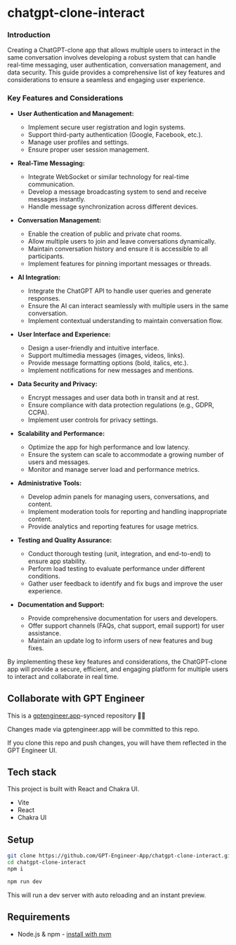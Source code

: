 # chatgpt-clone-interact

### Introduction

Creating a ChatGPT-clone app that allows multiple users to interact in the same conversation involves developing a robust system that can handle real-time messaging, user authentication, conversation management, and data security. This guide provides a comprehensive list of key features and considerations to ensure a seamless and engaging user experience.

### Key Features and Considerations

- **User Authentication and Management:**
  - Implement secure user registration and login systems.
  - Support third-party authentication (Google, Facebook, etc.).
  - Manage user profiles and settings.
  - Ensure proper user session management.

- **Real-Time Messaging:**
  - Integrate WebSocket or similar technology for real-time communication.
  - Develop a message broadcasting system to send and receive messages instantly.
  - Handle message synchronization across different devices.

- **Conversation Management:**
  - Enable the creation of public and private chat rooms.
  - Allow multiple users to join and leave conversations dynamically.
  - Maintain conversation history and ensure it is accessible to all participants.
  - Implement features for pinning important messages or threads.

- **AI Integration:**
  - Integrate the ChatGPT API to handle user queries and generate responses.
  - Ensure the AI can interact seamlessly with multiple users in the same conversation.
  - Implement contextual understanding to maintain conversation flow.

- **User Interface and Experience:**
  - Design a user-friendly and intuitive interface.
  - Support multimedia messages (images, videos, links).
  - Provide message formatting options (bold, italics, etc.).
  - Implement notifications for new messages and mentions.

- **Data Security and Privacy:**
  - Encrypt messages and user data both in transit and at rest.
  - Ensure compliance with data protection regulations (e.g., GDPR, CCPA).
  - Implement user controls for privacy settings.

- **Scalability and Performance:**
  - Optimize the app for high performance and low latency.
  - Ensure the system can scale to accommodate a growing number of users and messages.
  - Monitor and manage server load and performance metrics.

- **Administrative Tools:**
  - Develop admin panels for managing users, conversations, and content.
  - Implement moderation tools for reporting and handling inappropriate content.
  - Provide analytics and reporting features for usage metrics.

- **Testing and Quality Assurance:**
  - Conduct thorough testing (unit, integration, and end-to-end) to ensure app stability.
  - Perform load testing to evaluate performance under different conditions.
  - Gather user feedback to identify and fix bugs and improve the user experience.

- **Documentation and Support:**
  - Provide comprehensive documentation for users and developers.
  - Offer support channels (FAQs, chat support, email support) for user assistance.
  - Maintain an update log to inform users of new features and bug fixes.

By implementing these key features and considerations, the ChatGPT-clone app will provide a secure, efficient, and engaging platform for multiple users to interact and collaborate in real time.

## Collaborate with GPT Engineer

This is a [gptengineer.app](https://gptengineer.app)-synced repository 🌟🤖

Changes made via gptengineer.app will be committed to this repo.

If you clone this repo and push changes, you will have them reflected in the GPT Engineer UI.

## Tech stack

This project is built with React and Chakra UI.

- Vite
- React
- Chakra UI

## Setup

```sh
git clone https://github.com/GPT-Engineer-App/chatgpt-clone-interact.git
cd chatgpt-clone-interact
npm i
```

```sh
npm run dev
```

This will run a dev server with auto reloading and an instant preview.

## Requirements

- Node.js & npm - [install with nvm](https://github.com/nvm-sh/nvm#installing-and-updating)
